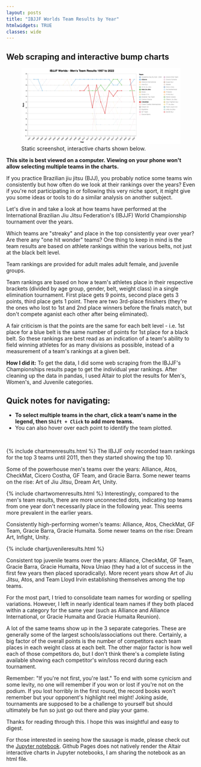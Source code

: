 ```yaml
---
layout: posts
title: "IBJJF Worlds Team Results by Year"
htmlwidgets: TRUE
classes: wide
---
```

## Web scraping and interactive bump charts

<figure>
  <img
    src="/assets/images/IBJJF_Mens_Results.jpg"
     alt="Static image of Men's results">
  <figcaption>Static screenshot, interactive charts shown below.</figcaption>
</figure>

**This site is best viewed on a computer. Viewing on your phone won't allow selecting multiple teams in the charts.**

If you practice Brazilian jiu jitsu (BJJ), you probably notice some teams win consistently but how often do we look at their rankings over the years? Even if you're not participating in or following this very niche sport, it might give you some ideas or tools to do a similar analysis on another subject.

Let's dive in and take a look at how teams have performed at the International Brazilian Jiu Jitsu Federation's (IBJJF) World Championship tournament over the years.

Which teams are "streaky" and place in the top consistently year over year? Are there any "one hit wonder" teams? One thing to keep in mind is the team results are based on athlete rankings within the various belts, not just at the black belt level.

Team rankings are provided for adult males adult female, and juvenile groups.

Team rankings are based on how a team's athletes place in their respective brackets (divided by age group, gender, belt, weight class) in a single elimination tournament. First place gets 9 points, second place gets 3 points, third place gets 1 point. There are two 3rd-place finishers (they're the ones who lost to 1st and 2nd place winners before the finals match, but don't compete aganist each other after being eliminated).

A fair criticism is that the points are the same for each belt level - i.e. 1st place for a blue belt is the same number of points for 1st place for a black belt. So these rankings are best read as an indication of a team's ability to field winning athletes for as many divisions as possible, instead of a measurement of a team's rankings at a given belt.

**How I did it:** To get the data, I did some web scraping from the IBJJF's Championships results page to get the individual year rankings. After cleaning up the data in pandas, I used Altair to plot the results for Men's, Women's, and Juvenile categories.

## Quick notes for navigating:
- **To select multiple teams in the chart, click a team's name in the legend, then `Shift + Click` to add more teams.**
- You can also hover over each point to identify the team plotted.

<br/>

{% include chartmenresults.html %}
The IBJJF only recorded team rankings for the top 3 teams until 2011, then they started showing the top 10.

Some of the powerhouse men's teams over the years: Alliance, Atos, CheckMat, Cicero Costha, GF Team, and Gracie Barra. Some newer teams on the rise: Art of Jiu Jitsu, Dream Art, Unity.

{% include chartwomenresults.html %}
Interestingly, compared to the men's team results, there are more unconnected dots, indicating top teams from one year don't necessarily place in the following year. This seems more prevalent in the earlier years.

Consistently high-performing women's teams: Alliance, Atos, CheckMat, GF Team, Gracie Barra, Gracie Humaita. Some newer teams on the rise: Dream Art, Infight, Unity.

{% include chartjuvenileresults.html %}

Consistent top juvenile teams over the years: Alliance, CheckMat, GF Team, Gracie Barra, Gracie Humaita, Nova Uniao (they had a lot of success in the first few years then placed sporadically). More recent years show Art of Jiu Jitsu, Atos, and Team Lloyd Irvin establishing themselves among the top teams.

For the most part, I tried to consolidate team names for wording or spelling variations. However, I left in nearly identical team names if they both placed within a category for the same year (such as Alliance and Alliance International, or Gracie Humaita and Gracie Humaita Reunion).

 A lot of the same teams show up in the 3 separate categories. These are generally some of the largest schools/associations out there. Certainly, a big factor of the overall points is the number of competitors each team places in each weight class at each belt. The other major factor is how well each of those competitors do, but I don't think there's a complete listing available showing each competitor's win/loss record during each tournament.
 
 Remember: "If you're not first, you're last." To end with some cynicism and some levity, no one will remember if you won or lost if you're not on the podium. If you lost horribly in the first round, the record books won't remember but your opponent's highlight reel might! Joking aside, tournaments are supposed to be a challenge to yourself but should ultimately be fun so just go out there and play your game.

 Thanks for reading through this. I hope this was insightful and easy to digest.

 For those interested in seeing how the sausage is made, please check out the <a href="https://juliusgo85.github.io/IBJJF_Worlds_results_notebook.html">Jupyter notebook</a>. Github Pages does not natively render the Altair interactive charts in Jupyter notebooks, I am sharing the notebook as an html file.
